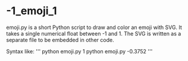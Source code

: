 # -1_emoji_1

emoji.py is a short Python script to draw and color an emoji with SVG. It
takes a single numerical float between -1 and 1. The SVG is written as a 
separate file to be embedded in other code.

Syntax like:
'''
python emoji.py 1 
python emoji.py -0.3752
'''
